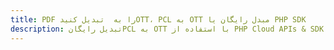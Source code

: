 ---title: PDF را به  تبدیل کنیدOTT، PCL به OTT مبدل رایگان یا PHP SDKdescription: تبدیل رایگانPCL به OTT با استفاده از PHP Cloud APIs & SDK همچنین اسناد PDF را در Cloud ایجاد، ویرایش و رندر کنید.---